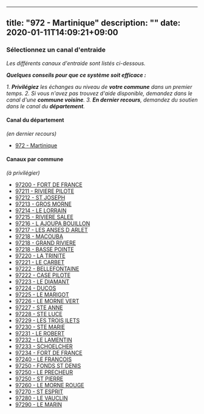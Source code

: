 
---
title: "972 - Martinique"
description: ""
date: 2020-01-11T14:09:21+09:00
---

### Sélectionnez un canal d'entraide
_Les différents canaux d'entraide sont listés ci-dessous._

_**Quelques conseils pour que ce système soit efficace :**_

_1. **Privilégiez** les échanges au niveau de **votre commune** dans un premier temps._
_2. Si vous n'avez pas trouvez d'aide disponible, demandez dans le canal d'une **commune voisine**._
_3. **En dernier recours**, demandez du soutien dans le canal du **département**._

#### **Canal du département**
_(en dernier recours)_

- [972 	- Martinique](https://entraide.stopcoronavirus.tech/#/channel/972_martinique)

#### **Canaux par commune**
_(à privilégier)_

- [97200 	- FORT DE FRANCE](https://entraide.stopcoronavirus.tech/#/channel/97200_fort-de-france)
- [97211 	- RIVIERE PILOTE](https://entraide.stopcoronavirus.tech/#/channel/97211_riviere-pilote)
- [97212 	- ST JOSEPH](https://entraide.stopcoronavirus.tech/#/channel/97212_st-joseph)
- [97213 	- GROS MORNE](https://entraide.stopcoronavirus.tech/#/channel/97213_gros-morne)
- [97214 	- LE LORRAIN](https://entraide.stopcoronavirus.tech/#/channel/97214_le-lorrain)
- [97215 	- RIVIERE SALEE](https://entraide.stopcoronavirus.tech/#/channel/97215_riviere-salee)
- [97216 	- L AJOUPA BOUILLON](https://entraide.stopcoronavirus.tech/#/channel/97216_l-ajoupa-bouillon)
- [97217 	- LES ANSES D ARLET](https://entraide.stopcoronavirus.tech/#/channel/97217_les-anses-d-arlet)
- [97218 	- MACOUBA](https://entraide.stopcoronavirus.tech/#/channel/97218_macouba)
- [97218 	- GRAND RIVIERE](https://entraide.stopcoronavirus.tech/#/channel/97218_grand-riviere)
- [97218 	- BASSE POINTE](https://entraide.stopcoronavirus.tech/#/channel/97218_basse-pointe)
- [97220 	- LA TRINITE](https://entraide.stopcoronavirus.tech/#/channel/97220_la-trinite)
- [97221 	- LE CARBET](https://entraide.stopcoronavirus.tech/#/channel/97221_le-carbet)
- [97222 	- BELLEFONTAINE](https://entraide.stopcoronavirus.tech/#/channel/97222_bellefontaine)
- [97222 	- CASE PILOTE](https://entraide.stopcoronavirus.tech/#/channel/97222_case-pilote)
- [97223 	- LE DIAMANT](https://entraide.stopcoronavirus.tech/#/channel/97223_le-diamant)
- [97224 	- DUCOS](https://entraide.stopcoronavirus.tech/#/channel/97224_ducos)
- [97225 	- LE MARIGOT](https://entraide.stopcoronavirus.tech/#/channel/97225_le-marigot)
- [97226 	- LE MORNE VERT](https://entraide.stopcoronavirus.tech/#/channel/97226_le-morne-vert)
- [97227 	- STE ANNE](https://entraide.stopcoronavirus.tech/#/channel/97227_ste-anne)
- [97228 	- STE LUCE](https://entraide.stopcoronavirus.tech/#/channel/97228_ste-luce)
- [97229 	- LES TROIS ILETS](https://entraide.stopcoronavirus.tech/#/channel/97229_les-trois-ilets)
- [97230 	- STE MARIE](https://entraide.stopcoronavirus.tech/#/channel/97230_ste-marie)
- [97231 	- LE ROBERT](https://entraide.stopcoronavirus.tech/#/channel/97231_le-robert)
- [97232 	- LE LAMENTIN](https://entraide.stopcoronavirus.tech/#/channel/97232_le-lamentin)
- [97233 	- SCHOELCHER](https://entraide.stopcoronavirus.tech/#/channel/97233_schoelcher)
- [97234 	- FORT DE FRANCE](https://entraide.stopcoronavirus.tech/#/channel/97234_fort-de-france)
- [97240 	- LE FRANCOIS](https://entraide.stopcoronavirus.tech/#/channel/97240_le-francois)
- [97250 	- FONDS ST DENIS](https://entraide.stopcoronavirus.tech/#/channel/97250_fonds-st-denis)
- [97250 	- LE PRECHEUR](https://entraide.stopcoronavirus.tech/#/channel/97250_le-precheur)
- [97250 	- ST PIERRE](https://entraide.stopcoronavirus.tech/#/channel/97250_st-pierre)
- [97260 	- LE MORNE ROUGE](https://entraide.stopcoronavirus.tech/#/channel/97260_le-morne-rouge)
- [97270 	- ST ESPRIT](https://entraide.stopcoronavirus.tech/#/channel/97270_st-esprit)
- [97280 	- LE VAUCLIN](https://entraide.stopcoronavirus.tech/#/channel/97280_le-vauclin)
- [97290 	- LE MARIN](https://entraide.stopcoronavirus.tech/#/channel/97290_le-marin)

